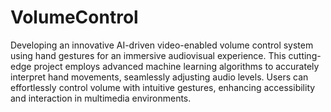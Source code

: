 # VolumeControl

Developing an innovative AI-driven video-enabled volume control system using hand gestures for an immersive audiovisual experience. This cutting-edge project employs advanced machine learning algorithms to accurately interpret hand movements, seamlessly adjusting audio levels. Users can effortlessly control volume with intuitive gestures, enhancing accessibility and interaction in multimedia environments.